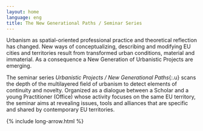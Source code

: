 ```yaml
---
layout: home
language: eng
title: The New Generational Paths / Seminar Series
---
```


Urbanism as spatial-oriented professional practice and theoretical reflection has changed. New ways of conceptualizing, describing and modifying EU cities and territories result from transformed urban conditions, material and immaterial. As a consequence a New Generation of Urbanistic Projects are emerging.

The seminar series *Urbanistic Projects / New&nbsp;Generational Paths*{:.u} scans the depth of the multilayered field of urbanism to detect elements of continuity and novelty. Organized as a dialogue between a Scholar and a young Practitioner (Office) whose activity focuses on the same EU territory, the seminar aims at revealing issues, tools and alliances that are specific and shared by contemporary EU territories.

{% include long-arrow.html %}
